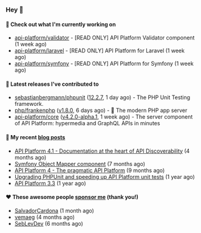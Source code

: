 ### Hey 👋

#### 👷 Check out what I'm currently working on

- [api-platform/validator](https://github.com/api-platform/validator) - [READ ONLY] API Platform Validator component (1 week ago)
- [api-platform/laravel](https://github.com/api-platform/laravel) - [READ ONLY] API Platform for Laravel (1 week ago)
- [api-platform/symfony](https://github.com/api-platform/symfony) - [READ ONLY] API Platform for Symfony (1 week ago)

#### 🔭 Latest releases I've contributed to

- [sebastianbergmann/phpunit](https://github.com/sebastianbergmann/phpunit) ([12.2.7](https://github.com/sebastianbergmann/phpunit/releases/tag/12.2.7), 1 day ago) - The PHP Unit Testing framework.
- [php/frankenphp](https://github.com/php/frankenphp) ([v1.8.0](https://github.com/php/frankenphp/releases/tag/v1.8.0), 6 days ago) - 🧟 The modern PHP app server
- [api-platform/core](https://github.com/api-platform/core) ([v4.2.0-alpha.1](https://github.com/api-platform/core/releases/tag/v4.2.0-alpha.1), 1 week ago) - The server component of API Platform: hypermedia and GraphQL APIs in minutes

#### 📜 My recent [blog posts](https://soyuka.me)

- [API Platform 4.1 - Documentation at the heart of API Discoverability](https://soyuka.me/api-platform-4-1-documentation-heart-api-discoverability/) (4 months ago)
- [Symfony Object Mapper component](https://soyuka.me/symfony-object-mapper-component/) (7 months ago)
- [API Platform 4 - The pragmatic API Platform](https://soyuka.me/api-platform-4-the-pragmatic-api-platform/) (9 months ago)
- [Upgrading PHPUnit and speeding up API Platform unit tests](https://soyuka.me/upgrading-phpunit-and-speeding-up-api-platform-unit-tests/) (1 year ago)
- [API Platform 3.3](https://soyuka.me/api-platform-3.3/) (1 year ago)

#### ❤️ These awesome people [sponsor me](https://github.com/sponsors/soyuka) (thank you!)

- [SalvadorCardona](https://github.com/SalvadorCardona) (1 month ago)
- [vemaeg](https://github.com/vemaeg) (4 months ago)
- [SebLevDev](https://github.com/SebLevDev) (6 months ago)
